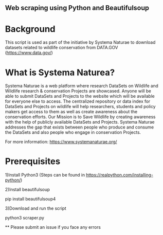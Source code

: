 ## Web scraping using Python and Beautifulsoup

# Background

This script is used as part of the initiative by Systema Naturae to download datasets related to wildlife conservation from DATA.GOV (https://www.data.gov/)

# What is Systema Naturea?

Systema Naturae is a web platform where research DataSets on Wildlife and Wildlife research & conservation Projects are showcased. Anyone will be able to submit DataSets and Projects to the website which will be available for everyone else to access.
The centralized repository or data index for DataSets and Projects on wildlife will help researchers, students and policy makers get access to them as well as create awareness about the conservation efforts.
Our Mission is to Save Wildlife by creating awareness with the help of publicly available DataSets and Projects. Systema Naturae addresses the gap that exists between people who produce and consume the DataSets and also people who engage in conservation Projects.

For more information: https://www.systemanaturae.org/

# Prerequisites

1)Install Python3 (Steps can be found in https://realpython.com/installing-python/)

2)Install beautifulsoup

pip install beautifulsoup4

3)Download and run the script

python3 scraper.py

** Please submit an issue if you face any errors



